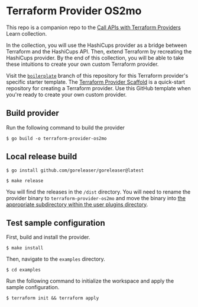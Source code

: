 # Terraform Provider OS2mo

This repo is a companion repo to the [Call APIs with Terraform Providers](https://learn.hashicorp.com/collections/terraform/providers) Learn collection. 

In the collection, you will use the HashiCups provider as a bridge between Terraform and the HashiCups API. Then, extend Terraform by recreating the HashiCups provider. By the end of this collection, you will be able to take these intuitions to create your own custom Terraform provider. 

Visit the [`boilerplate`](https://github.com/hashicorp/terraform-provider-os2mo/tree/boilerplate) branch of this repository for this Terraform provider's specific starter template. The [Terraform Provider Scaffold](https://github.com/hashicorp/terraform-provider-scaffolding) is a quick-start repository for creating a Terraform provider. Use this GitHub template when you're ready to create your own custom provider.



## Build provider

Run the following command to build the provider

```shell
$ go build -o terraform-provider-os2mo
```

## Local release build

```shell
$ go install github.com/goreleaser/goreleaser@latest
```

```shell
$ make release
```

You will find the releases in the `/dist` directory. You will need to rename the provider binary to `terraform-provider-os2mo` and move the binary into [the appropriate subdirectory within the user plugins directory](https://learn.hashicorp.com/tutorials/terraform/provider-use?in=terraform/providers#install-os2mo-provider).
## Test sample configuration

First, build and install the provider.

```shell
$ make install
```

Then, navigate to the `examples` directory. 

```shell
$ cd examples
```

Run the following command to initialize the workspace and apply the sample configuration.

```shell
$ terraform init && terraform apply
```
